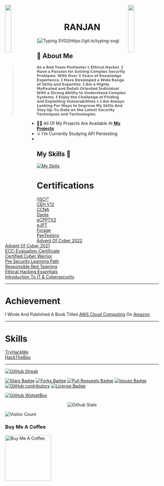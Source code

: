 <img align="left" src="https://user-images.githubusercontent.com/65187002/144930161-2f783401-8d27-4fdf-a2f7-cc0ba32f1f1f.gif" width="20%" style="display:inline;"><img align="right" src="https://user-images.githubusercontent.com/65187002/144930161-2f783401-8d27-4fdf-a2f7-cc0ba32f1f1f.gif" width="20%" style="display:inline;">
<br>

<h1 align="center"><img src="https://raw.githubusercontent.com/MartinHeinz/MartinHeinz/master/wave.gif" width="1px">RANJAN</h1>

[![Typing SVG](https://readme-typing-svg.herokuapp.com?font=Goblin+One&color=00FF00&width=600&lines=Certified+Ethical+Hacker;Professional+Penetration+Tester;Red+Team+Leader;)](https://git.io/typing-svg)

 
 
 
 ## 🤵‍ About Me
 

> <sup> 𝗔𝘀 𝗮 𝗥𝗲𝗱 𝗧𝗲𝗮𝗺 𝗣𝗲𝗻𝘁𝗲𝘀𝘁𝗲𝗿 & 𝗘𝘁𝗵𝗶𝗰𝗮𝗹 𝗛𝗮𝗰𝗸𝗲𝗿, 𝗜 𝗛𝗮𝘃𝗲 𝗮 𝗣𝗮𝘀𝘀𝗶𝗼𝗻 𝗳𝗼𝗿 𝗦𝗼𝗹𝘃𝗶𝗻𝗴 𝗖𝗼𝗺𝗽𝗹𝗲𝘅 𝗦𝗲𝗰𝘂𝗿𝗶𝘁𝘆 𝗣𝗿𝗼𝗯𝗹𝗲𝗺𝘀. 𝗪𝗶𝘁𝗵 𝗢𝘃𝗲𝗿 𝟯 𝗬𝗲𝗮𝗿𝘀 𝗼𝗳 𝗞𝗻𝗼𝘄𝗹𝗲𝗱𝗴𝗲 𝗘𝘅𝗽𝗲𝗿𝗶𝗲𝗻𝗰𝗲. 𝗜 𝗛𝗮𝘃𝗲 𝗗𝗲𝘃𝗲𝗹𝗼𝗽𝗲𝗱 𝗮 𝗪𝗶𝗱𝗲
> 𝗥𝗮𝗻𝗴𝗲 𝗼𝗳 𝗦𝗸𝗶𝗹𝗹𝘀 𝗮𝗻𝗱 𝗘𝘅𝗽𝗲𝗿𝘁𝗶𝘀𝗲. 𝗜 𝗔𝗺 𝗮 𝗛𝗶𝗴𝗵𝗹𝘆 𝗠𝗼𝘁𝗶𝘃𝗮𝘁𝗲𝗱 𝗮𝗻𝗱 𝗗𝗲𝘁𝗮𝗶𝗹-𝗢𝗿𝗶𝗲𝗻𝘁𝗲𝗱 𝗜𝗻𝗱𝗶𝘃𝗶𝗱𝘂𝗮𝗹 𝗪𝗶𝘁𝗵 𝗮 𝗦𝘁𝗿𝗼𝗻𝗴 𝗔𝗯𝗶𝗹𝗶𝘁𝘆 𝘁𝗼 𝗨𝗻𝗱𝗲𝗿𝘀𝘁𝗮𝗻𝗱 𝗖𝗼𝗺𝗽𝗹𝗲𝘅 𝗦𝘆𝘀𝘁𝗲𝗺𝘀. 𝗜 𝗘𝗻𝗷𝗼𝘆 𝘁𝗵𝗲 𝗖𝗵𝗮𝗹𝗹𝗲𝗻𝗴𝗲 𝗼𝗳 𝗙𝗶𝗻𝗱𝗶𝗻𝗴 𝗮𝗻𝗱
𝗘𝘅𝗽𝗹𝗼𝗶𝘁𝗶𝗻𝗴 𝗩𝘂𝗹𝗻𝗲𝗿𝗮𝗯𝗶𝗹𝗶𝘁𝗶𝗲𝘀 & 𝗜 𝗔𝗺 𝗔𝗹𝘄𝗮𝘆𝘀 𝗟𝗼𝗼𝗸𝗶𝗻𝗴 𝗙𝗼𝗿 𝗪𝗮𝘆𝘀 𝘁𝗼 𝗜𝗺𝗽𝗿𝗼𝘃𝗲 𝗠𝘆 𝗦𝗸𝗶𝗹𝗹𝘀 𝗔𝗻𝗱 𝗦𝘁𝗮𝘆 𝗨𝗽-𝗧𝗼-𝗗𝗮𝘁𝗲 𝗼𝗻 𝘁𝗵𝗲 𝗟𝗮𝘁𝗲𝘀𝘁 𝗦𝗲𝗰𝘂𝗿𝗶𝘁𝘆 𝗧𝗲𝗰𝗵𝗻𝗶𝗾𝘂𝗲𝘀 𝗮𝗻𝗱 𝗧𝗲𝗰𝗵𝗻𝗼𝗹𝗼𝗴𝗶𝗲𝘀.
> 

- 👨‍💻 All Of My Projects Are Available At **[My Projects](https://github.com/kabir0104k?tab=repositories)**
- ♕ I’m Currently Studying API Pentesting
- 



## My Skills 🚀

[![My Skills](https://skillicons.dev/icons?i=html,css,js,php,python,linux,aws,azure,gcp,git,github,powershell,bash,postman,docker&perline=15)](https://skillicons.dev)


# Certifications

[(ISC)²](https://www.credly.com/badges/51593902-114b-450f-bcba-2d22921d5eb7)</br>
[CEH V12](https://certsgithub.s3.amazonaws.com/Achievment/CEH+V12.pdf)</br>
[CCNA](https://certsgithub.s3.amazonaws.com/Achievment/Cisco+CCNA+Security_Certificate+of+Achievement.pdf)</br>
[Dante](https://certsgithub.s3.amazonaws.com/Achievment/Dante-certificate.pdf)</br>
[eCPPTV2](https://certsgithub.s3.amazonaws.com/Achievment/eCPPTV2.pdf)</br>
[eJPT](https://certsgithub.s3.amazonaws.com/Achievment/eJPT.pdf)</br>
[Forage](https://certsgithub.s3.amazonaws.com/Achievment/Forage.pdf)</br>
[PenTesting](https://certsgithub.s3.amazonaws.com/Achievment/Pen+Testing_Certificate+of+Achievement.pdf)</br>
[Advent Of Cyber 2022](https://tryhackme-certificates.s3-eu-west-1.amazonaws.com/THM-UTNOERKM3F.png)</br>
[Advent Of Cyber 2021](https://tryhackme-certificates.s3-eu-west-1.amazonaws.com/THM-RWPPM07YN3.png)</br>
[ECC-Evaluation-Certificate](https://certsgithub.s3.amazonaws.com/Achievment/ECC-Evaluation-Certificate.pdf)</br>
[Certified Cyber Warrior](https://certsgithub.s3.amazonaws.com/Achievment/CERTIFIED+CYBER+WARRIOR.pdf)</br>
[Pre Security Learning Path](https://tryhackme-certificates.s3-eu-west-1.amazonaws.com/THM-WYIRIJQMQB.png)</br>
[Responsible Red Teaming](https://certsgithub.s3.amazonaws.com/Achievment/certificate-of-completion-for-responsible-red-teaming.pdf)</br>
[Ethical Hacking Essentials](https://certsgithub.s3.amazonaws.com/Achievment/EHE.pdf)</br>
[Introduction To IT & Cybersecurity](https://certsgithub.s3.amazonaws.com/Achievment/cybrary-cert-introduction-to-it-and-cybersecurity.pdf)</br>

--------

# Achievement

I Wrote And Published A Book Titled [AWS Cloud Computing](https://www.amazon.in/AWS-Cloud-Computing-Ranjan-Kumar-ebook/dp/B0CBTCKSKR/ref=sr_1_5?keywords=aws+cloud+computing&qid=1690436456&sprefix=AWS+clo%2Caps%2C327&sr=8-5) On [Amazon](https://www.amazon.in/AWS-Cloud-Computing-Ranjan-Kumar-ebook/dp/B0CBTCKSKR/ref=sr_1_5?keywords=aws+cloud+computing&qid=1690436456&sprefix=AWS+clo%2Caps%2C327&sr=8-5)

--------

# Skills
[TryHackMe](https://tryhackme.com/p/Kabir0704)</br>
[HackTheBox](https://app.hackthebox.com/profile/overview/Kabir0704)

--------

[![GitHub Streak](https://streak-stats.demolab.com?user=kabir0104k&theme=hacker&date_format=j%20M%5B%20Y%5D&card_width=400)](https://git.io/streak-stats)

</p>

<a href="https://github.com/kabir0104k/awesome-github-profile-readme/stargazers"><img src="https://img.shields.io/github/stars/kabir0104k/awesome-github-profile-readme" alt="Stars Badge"/></a>
<a href="https://github.com/kabir0104k/awesome-github-profile-readme/network/members"><img src="https://img.shields.io/github/forks/kabir0104k/awesome-github-profile-readme" alt="Forks Badge"/></a>
<a href="https://github.com/kabir0104k/awesome-github-profile-readme/pulls"><img src="https://img.shields.io/github/issues-pr/kabir0104k/awesome-github-profile-readme" alt="Pull Requests Badge"/></a>
<a href="https://github.com/kabir0104k/awesome-github-profile-readme/issues"><img src="https://img.shields.io/github/issues/kabir0104k/awesome-github-profile-readme" alt="Issues Badge"/></a>
<a href="https://github.com/kabir0104k/awesome-github-profile-readme/graphs/contributors"><img alt="GitHub contributors" src="https://img.shields.io/github/contributors/kabir0104k/awesome-github-profile-readme?color=2b9348"></a>
<a href="https://github.com/kabir0104k/awesome-github-profile-readme/blob/master/LICENSE"><img src="https://img.shields.io/github/license/kabir0104k/awesome-github-profile-readme?color=2b9348" alt="License Badge"/></a>

[![GitHub WidgetBox](https://github-widgetbox.vercel.app/api/profile?username=kabir0104k&data=followers,repositories,stars,commits&theme=carbon)](https://github.com/kabir0104k/github-widgetbox)

<p align="center">
        <img src="https://raw.githubusercontent.com/bornmay/bornmay/Update/svg/Bottom.svg" alt="Github Stats" />
</p>

![Visitor Count](https://profile-counter.glitch.me/brunnerlivio/count.svg)

### Buy Me A Coffee 
<a href="https://www.buymeacoffee.com/kabir0704" target="_blank"><img src="https://cdn.buymeacoffee.com/buttons/v2/default-red.png" alt="Buy Me A Coffee" width="150" ></a>
